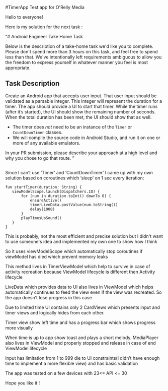 #TimerApp
Test app for O'Relly Media


Hello to everyone!

Here is my solution for the next task :

“# Android Engineer Take Home Task

Below is the description of a take-home task we'd like you to complete. Please don't spend more than 3 hours on this task, and feel free to spend less than that. We've intentionally left requirements ambiguous to allow you the freedom to express yourself in whatever manner you feel is most appropriate.  

## Task Description

Create an Android app that accepts user input.  That user input should be validated as a parsable integer.  This integer will represent the duration for a timer.  The app should provide a UI to start that timer.  While the timer runs (after it’s started), the UI should show the remaining number of seconds.  When the total duration has been met, the UI should show that as well.

* The timer does _not_ need to be an instance of the `Timer` or `CountDownTimer` classes.
* We will compile the source code in Android Studio, and run it on one or more of any available emulators.

In your PR submission, please describe your approach at a high level and why you chose to go that route.
”
##


Since I can’t use ‘Timer’ and ‘CountDownTimer’ I came up with my own solution based on coroutines which ‘sleep’ on 1 sec every iteration:

    fun startTimer(duration: String) {
       viewModelScope.launch(Dispatchers.IO) {
           for (num in duration.toInt() downTo 0) {
               ensureActive()
               timerLiveData.postValue(num.toString())
               delay(1000)
           }
           playTimesUpSound()
       }
    }

This is probably, not the most efficient and precise solution but I didn't want to use someone's idea and implemented my own one to show how I think

So it uses viewModelScope which automatically stop coroutines if viewModel has died which prevent memory leaks


This method lives in TimerViewModel which help to survive in case of activity recreation because ViewModel  lifecycle  is different then Activity lifecycle

LiveData which provides data to UI also lives in ViewModel which helps automatically continues to feed the view even if the view was recreated. So the app doesn’t lose progress in this case


Due to limited time UI contains only 2 CardViews which presents input and timer views and logically hides from each other.

Timer view show left time and has a progress bar which shows progress more visually

When time is up to app show toast and plays a short melody. MediaPlayer also lives in ViewModel and properly stopped and release in case of end ViewModel lifecycle

Input has limitation  from 1 to 999 die to UI constraints(I didn’t have enough time to implement a more flexible view) and has basic validation

The app was tested on a few devices with   23<=  API <= 30

Hope you like it !
